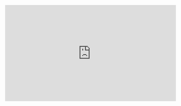 <iframe width="560" height="315" src="https://www.youtube-nocookie.com/embed/G-qkNEampEA?controls=0" frameborder="0" allow="autoplay; encrypted-media" allowfullscreen></iframe>
